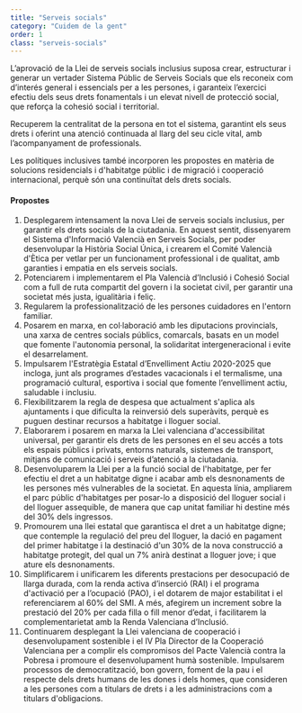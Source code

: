 ```yaml
---
title: "Serveis socials"
category: "Cuidem de la gent"
order: 1
class: "serveis-socials"
---
```


<div class="programa-intro">

L’aprovació de la Llei de serveis socials inclusius suposa crear, estructurar i generar un vertader Sistema Públic de Serveis Socials que els reconeix com d’interés general i essencials per a les persones, i garanteix l’exercici efectiu dels seus drets fonamentals i un elevat nivell de protecció social, que reforça la cohesió social i territorial.

Recuperem la centralitat de la persona en tot el sistema, garantint els seus drets i oferint una atenció continuada al llarg del seu cicle vital, amb l’acompanyament de professionals.

Les polítiques inclusives també incorporen les propostes en matèria de solucions residencials i d'habitatge públic  i de 
migració i cooperació internacional, perquè són una continuïtat dels drets socials.

</div>

<div class="programa-box">

#### Propostes

1.	Desplegarem intensament la nova Llei de serveis socials inclusius, per garantir els drets socials de la ciutadania. En aquest sentit, dissenyarem el Sistema d'Informació Valencià en Serveis Socials, per poder desenvolupar la Història Social Única, i crearem el Comité Valencià d'Ètica per vetlar per un funcionament professional i de qualitat, amb garanties i empatia en els serveis socials.
2.	Potenciarem i implementarem el Pla Valencià d’Inclusió i Cohesió Social com a full de ruta compartit del govern i la societat civil, per garantir una societat més justa, igualitària i feliç.
3.	Regularem la professionalització de les persones cuidadores en l'entorn familiar.
4.	Posarem en marxa, en col·laboració amb les diputacions provincials, una xarxa de centres socials públics, comarcals, basats en un model que fomente l'autonomia personal, la solidaritat intergeneracional i evite el desarrelament.
5.	Impulsarem l'Estratègia Estatal d’Envelliment Actiu 2020-2025 que incloga, junt als programes d’estades vacacionals i el termalisme, una programació cultural, esportiva i social que fomente l’envelliment actiu, saludable i inclusiu.
6.	Flexibilitzarem la regla de despesa que actualment s'aplica als ajuntaments i que dificulta la reinversió dels superàvits, perquè es puguen destinar recursos a habitatge i lloguer social.
7.	Elaborarem i posarem en marxa la Llei valenciana d'accessibilitat universal, per garantir els drets de les persones en el seu accés a tots els espais públics i privats, entorns naturals, sistemes de transport, mitjans de comunicació i serveis d’atenció a la ciutadania.
8.	Desenvoluparem la Llei per a la funció social de l'habitatge, per fer efectiu el dret a un habitatge digne i acabar amb els desnonaments de les persones més vulnerables de la societat. En aquesta línia, ampliarem el parc públic d'habitatges per posar-lo a disposició del lloguer social i del lloguer assequible, de manera que cap unitat familiar hi destine més del 30% dels ingressos.
9.	Promourem una llei estatal que garantisca el dret a un habitatge digne; que contemple la regulació del preu del lloguer, la dació en pagament del primer habitatge i la destinació d'un 30% de la nova construcció a habitatge protegit, del qual un 7% anirà destinat a lloguer jove; i que ature els desnonaments.
10.	Simplificarem i unificarem les diferents prestacions per desocupació de llarga durada, com la renda activa d’inserció (RAI) i el programa d'activació per a l’ocupació (PAO),  i  el dotarem de major estabilitat i el referenciarem al 60% del SMI. A més, afegirem un increment sobre la prestació del 20% per cada filla o fill menor d’edat, i facilitarem la complementarietat amb la Renda Valenciana d’Inclusió.
11.	Continuarem desplegant la Llei valenciana de cooperació i desenvolupament sostenible i el IV Pla Director de la Cooperació Valenciana per a complir els compromisos del Pacte Valencià contra la Pobresa i promoure el desenvolupament humà sostenible. Impulsarem processos de democratització, bon govern, foment de la pau i el respecte dels drets humans de les dones i dels homes, que consideren a les persones com a titulars de drets i a les administracions com a titulars d'obligacions.

</div>